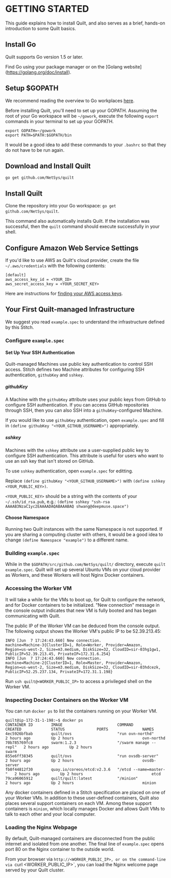 # GETTING STARTED
This guide explains how to install Quilt, and also serves as a
brief, hands-on introduction to some Quilt basics.

## Install Go
Quilt supports Go version 1.5 or later.

Find Go using your package manager or on the [Golang website] (https://golang.org/doc/install).

## Setup $GOPATH
We recommend reading the overview to Go workplaces [here](https://golang.org/doc/code.html).

Before installing Quilt, you'll need to set up your GOPATH. Assuming the root of
your Go workspace will be `~/gowork`, execute the following `export` commands in
your terminal to set up your GOPATH.
```
export GOPATH=~/gowork
export PATH=$PATH:$GOPATH/bin
```
It would be a good idea to add these commands to your `.bashrc` so that they do not
have to be run again.

## Download and Install Quilt
`go get github.com/NetSys/quilt`

## Install Quilt
Clone the repository into your Go workspace: `go get github.com/NetSys/quilt`.

This command also automatically installs Quilt. If the installation was
successful, then the `quilt` command should execute successfully in your shell.

## Configure Amazon Web Service Settings
If you'd like to use AWS as Quilt's cloud provider, create the file
`~/.aws/credentials` with the following contents:
```
[default]
aws_access_key_id = <YOUR_ID>
aws_secret_access_key = <YOUR_SECRET_KEY>
```

Here are instructions for
[finding your AWS access keys](http://docs.aws.amazon.com/cli/latest/userguide/cli-chap-getting-set-up.html#cli-signup).

## Your First Quilt-managed Infrastructure
We suggest you read `example.spec` to understand the infrastructure defined by
this Stitch.

### Configure `example.spec`
#### Set Up Your SSH Authentication
Quilt-managed Machines use public key authentication to control SSH access. Stitch
defines two Machine attributes for configuring SSH authentication, `githubKey`
and `sshkey`.

##### githubKey
A Machine with the `githubKey` attribute uses your public keys from GitHub
to configure SSH authentication. If you can access GitHub repositories through
SSH, then you can also SSH into a `githubKey`-configured Machine.

If you would like to use `githubKey` authentication, open `example.spec` and
fill in `(define githubKey "<YOUR_GITHUB_USERNAME>")` appropriately.

##### sshkey
Machines with the `sshkey` attribute use a user-supplied public key to configure
SSH authentication. This attribute is useful for users who want to use an ssh key
that isn't stored on GitHub.

To use `sshkey` authentication, open `example.spec` for editting.

Replace `(define githubKey
"<YOUR_GITHUB_USERNAME>")` with `(define sshkey <YOUR_PUBLIC_KEY>)`.

`<YOUR_PUBLIC_KEY>` should be a string with the contents of your
`~/.ssh/id_rsa.pub`, e.g.: `(define sshkey "ssh-rsa
AAAAB3NzaC1yc2EAAAADAQABAAABAQ shwang@deepmuse.space")`

#### Choose Namespace
Running two Quilt instances with the same Namespace is not supported.
If you are sharing a computing cluster with others, it would be a good idea to
change `(define Namespace "example")` to a different name.

### Building `example.spec`
While in the `$GOPATH/src/github.com/NetSys/quilt/` directory, execute `quilt
example.spec`. Quilt will set up several Ubuntu VMs on your cloud provider as
Workers, and these Workers will host Nginx Docker containers.


### Accessing the Worker VM
It will take a while for the VMs to boot up, for Quilt to configure the network,
and for Docker containers to be initialized. "New connection" message in the console
output indicates that new VM is fully booted and has began communicating with
Quilt.

The public IP of the Worker VM can be deduced from the console output. The
following output shows the Worker VM's public IP to be 52.39.213.45:
```
INFO [Jun  7 17:24:43.660] New connection.
machine=Machine-3{ClusterID=1, Role=Worker, Provider=Amazon, Region=us-west-2, Size=m3.medium, DiskSize=32, CloudID=sir-03hg1gw1, PublicIP=52.39.213.45, PrivateIP=172.31.6.254}
INFO [Jun  7 17:24:43.660] New connection.
machine=Machine-2{ClusterID=1, Role=Master, Provider=Amazon, Region=us-west-2, Size=m3.medium, DiskSize=32, CloudID=sir-03hdcezk, PublicIP=52.25.237.134, PrivateIP=172.31.1.198}
```

Run `ssh quilt@<WORKER_PUBLIC_IP>` to access a privileged shell on the Worker VM.

### Inspecting Docker Containers on the Worker VM
You can run `docker ps` to list the containers running on your Worker VM.

```
quilt@ip-172-31-1-198:~$ docker ps
CONTAINER ID        IMAGE                        COMMAND                  CREATED             STATUS              PORTS               NAMES
4ec5926bfbab        quilt/ovs                    "run ovn-northd"         2 hours ago         Up 2 hours                              ovn-northd
70b785769fc8        swarm:1.2.3                  "/swarm manage --repl"   2 hours ago         Up 2 hours                              swarm
855e6ff38345        quilt/ovs                    "run ovsdb-server"       2 hours ago         Up 2 hours                              ovsdb-server
fb0f44812f30        quay.io/coreos/etcd:v2.3.6   "/etcd --name=master-"   2 hours ago         Up 2 hours                              etcd
79ca96065912        quilt/quilt:latest           "/minion"                2 hours ago         Up 2 hours                              minion
```

Any docker containers defined in a Stitch specification are placed on one of
your Worker VMs.  In addition to these user-defined containers, Quilt also
places several support containers on each VM. Among these support containers is
`minion`, which locally manages Docker and allows Quilt VMs to talk to each
other and your local computer.

### Loading the Nginx Webpage
By default, Quilt-managed containers are disconnected from the public internet
and isolated from one another.
The final line of `example.spec` opens port 80 on the Nginx container to the
outside world.

From your browser via `http://<WORKER_PUBLIC_IP>, or on the command-line via
`curl <WORKER_PUBLIC_IP>`, you can load the Nginx welcome page served by your
Quilt cluster.
